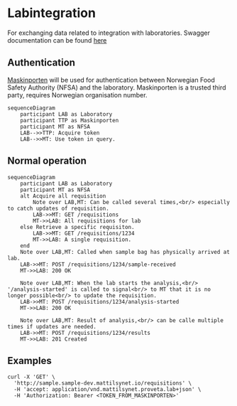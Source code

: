 # Labintegration
For exchanging data related to integration with laboratories.
Swagger documentation can be found [here](https://sample.sample-dev.mattilsynet.io/swagger-ui/index.html?urls.primaryName=Endpoints+for+lab+integration)


## Authentication
[Maskinporten](https://docs.digdir.no/docs/Maskinporten/maskinporten_overordnet) will be used for authentication between Norwegian Food Safety Authority (NFSA) and the laboratory.
Maskinporten is a trusted third party, requires Norwegian organisation number.

```mermaid
sequenceDiagram
    participant LAB as Laboratory
    participant TTP as Maskinporten
    participant MT as NFSA
    LAB-->>TTP: Acquire token
    LAB-->>MT: Use token in query.
```

## Normal operation

```mermaid
sequenceDiagram
    participant LAB as Laboratory
    participant MT as NFSA
    alt Acquire all requisition
        Note over LAB,MT: Can be called several times,<br/> especially to catch updates of requisition.
        LAB->>MT: GET /requisitions
        MT->>LAB: All requisitions for lab
    else Retrieve a specific requisiton.
        LAB->>MT: GET /requisitions/1234
        MT->>LAB: A single requisition.
    end
    Note over LAB,MT: Called when sample bag has physically arrived at lab.
    LAB->>MT: POST /requisitions/1234/sample-received   
    MT->>LAB: 200 OK

    Note over LAB,MT: When the lab starts the analysis,<br/> '/analysis-started' is called to signal<br/> to MT that it is no longer possible<br/> to update the requisition.
    LAB->>MT: POST /requisitions/1234/analysis-started
    MT->>LAB: 200 OK

    Note over LAB,MT: Result of analysis,<br/> can be calle multiple times if updates are needed.
    LAB->>MT: POST /requisitions/1234/results
    MT->>LAB: 201 Created
```


## Examples

```shell
curl -X 'GET' \
  'http://sample.sample-dev.mattilsynet.io/requisitions' \
  -H 'accept: application/vnd.mattilsynet.proveta.lab+json' \
  -H 'Authorization: Bearer <TOKEN_FROM_MASKINPORTEN>'
```

